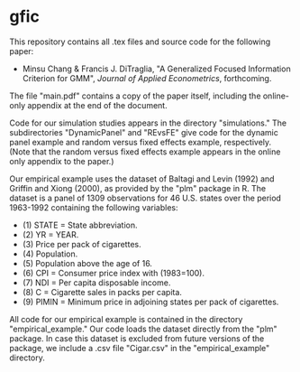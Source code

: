 gfic
====
This repository contains all .tex files and source code for the following paper:

* Minsu Chang & Francis J. DiTraglia, "A Generalized Focused Information Criterion for GMM", *Journal of Applied Econometrics*, forthcoming. 

The file "main.pdf" contains a copy of the paper itself, including the online-only appendix at the end of the document.

Code for our simulation studies appears in the directory "simulations." 
The subdirectories "DynamicPanel" and "REvsFE" give code for the dynamic panel example and random versus fixed effects example, respectively.
(Note that the random versus fixed effects example appears in the online only appendix to the paper.)

Our empirical example uses the dataset of Baltagi and Levin (1992) and Griffin and Xiong (2000), as provided by the "plm" package in R. 
The dataset is a panel of 1309 observations for 46 U.S. states over the period 1963-1992 containing the following variables:

* (1) STATE = State abbreviation.
* (2) YR = YEAR.
* (3) Price per pack of cigarettes.
* (4) Population.
* (5) Population above the age of 16.
* (6) CPI = Consumer price index with (1983=100).
* (7) NDI = Per capita disposable income.
* (8) C = Cigarette sales in packs per capita.
* (9) PIMIN = Minimum price in adjoining states per pack of cigarettes. 

All code for our empirical example is contained in the directory "empirical_example." 
Our code loads the dataset directly from the "plm" package.
In case this dataset is excluded from future versions of the package, we include a .csv file "Cigar.csv" in the "empirical_example" directory.

